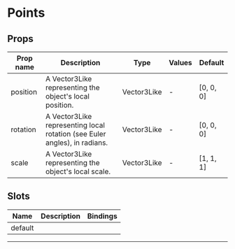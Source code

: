 # Points

## Props

| Prop name | Description                                                               | Type        | Values | Default            |
| --------- | ------------------------------------------------------------------------- | ----------- | ------ | ------------------ |
| position  | A Vector3Like representing the object's local position.                   | Vector3Like | -      | [0, 0, 0] |
| rotation  | A Vector3Like representing local rotation (see Euler angles), in radians. | Vector3Like | -      | [0, 0, 0] |
| scale     | A Vector3Like representing the object's local scale.                      | Vector3Like | -      | [1, 1, 1] |

## Slots

| Name    | Description | Bindings |
| ------- | ----------- | -------- |
| default |             |          |

---
